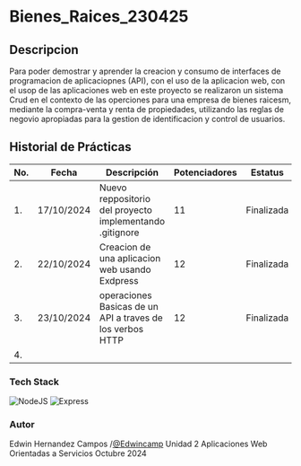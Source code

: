 # Bienes_Raices_230425
## Descripcion 
Para poder demostrar y aprender la creacion y consumo de interfaces de programacion de aplicaciopnes (API),
con el uso de la aplicacion web, con el usop de las aplicaciones web en este proyecto se realizaron un
sistema Crud en el contexto de las operciones para una empresa de bienes raicesm, mediante la compra-venta y renta de propiedades, 
utilizando las reglas de negovio apropiadas para la gestion de identificacion y control de usuarios.


## Historial de Prácticas
|No.|Fecha|Descripción|Potenciadores|Estatus|
|---|-----------|-------|-----|-----|
|1.|17/10/2024|Nuevo reppositorio del proyecto implementando .gitignore|11|Finalizada|
|2.|22/10/2024|Creacion de una aplicacion web usando Exdpress|12|Finalizada|
|3.|23/10/2024|operaciones Basicas de un API a traves de los verbos HTTP|12|Finalizada|
|4.|||

### Tech Stack
![NodeJS](https://img.shields.io/badge/Node.js-43853D?style=for-the-badge&logo=node.js&logoColor=white) 
![Express](https://img.shields.io/badge/Express.js-404D59?style=for-the-badge)


### Autor
Edwin Hernandez Campos /[@Edwincamp](https://github.com/Edwincamp)
Unidad 2
Aplicaciones Web Orientadas a Servicios
Octubre 2024







